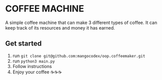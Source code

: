 # COFFEE MACHINE

A simple coffee machine that can make 3 different types of coffee. It can keep track of its resources and money it has earned.

## Get started

1. run `git clone git@github.com:mangocodex/oop.coffeemaker.git`
2. run `python3 main.py`
3. Follow instructions
4. Enjoy your coffee ☕☕☕

